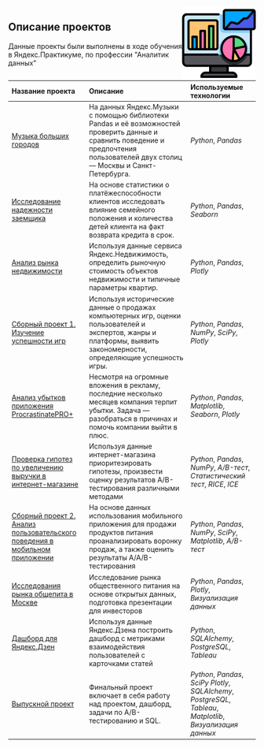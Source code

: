 <img src="analytics.png" width=150 align="right"/>

## Описание проектов

Данные проекты были выполнены в ходе обучения в Яндекс.Практикуме, по профессии "Аналитик данных"

| Название проекта | Описание | Используемые технологии | 
| :---------------------- | :---------------------- | :---------------------- |
|[Музыка больших городов](https://github.com/ValerieAgadzhanova/yandex_praktikum_projects/tree/main/Music%20of%20big%20cities) | На данных Яндекс.Музыки c помощью библиотеки Pandas и её возможностей проверить данные и сравнить поведение и предпочтения пользователей двух столиц — Москвы и Санкт-Петербурга.| *Python*, *Pandas* |
|[Исследование надежности заемщика](https://github.com/ValerieAgadzhanova/yandex_praktikum_projects/tree/2b76a1877a026aef1e489ecc4f9719f310e70c2b/Reliability%20of%20borrowers) | На основе статистики о платёжеспособности клиентов исследовать влияние семейного положения и количества детей клиента на факт возврата кредита в срок.| *Python*, *Pandas*, *Seaborn* |
|[Анализ рынка недвижимости](https://github.com/ValerieAgadzhanova/yandex_praktikum_projects/blob/c72b2077be7fb0cd36035fae1fdb0b054af35015/Real%20estate%20market%20analysis/reliability_of_borrowers.ipynb) |Используя данные сервиса Яндекс.Недвижимость, определить рыночную стоимость объектов недвижимости и типичные параметры квартир.| *Python*, *Pandas*, *Plotly* |
|[Сборный проект 1. Изучение успешности игр](https://github.com/ValerieAgadzhanova/yandex_praktikum_projects/blob/4251e633c57c78b21b95174c3c8dddf644e0e0ab/Game%20success%20research/game_success_research.ipynb) | Используя исторические данные о продажах компьютерных игр, оценки пользователей и экспертов, жанры и платформы, выявить закономерности, определяющие успешность игры.| *Python*, *Pandas*, *NumPy*, *SciPy*, *Plotly* |
|[Анализ убытков приложения ProcrastinatePRO+](https://github.com/ValerieAgadzhanova/yandex_praktikum_projects/blob/3c65554d815da59ddb7844f7f8425996a0536604/%D0%90pp's%20loss%20analysis/app's_loss_analysis.ipynb) | Несмотря на огромные вложения в рекламу, последние несколько месяцев компания терпит убытки. Задача — разобраться в причинах и помочь компании выйти в плюс.| *Python*, *Pandas*, *Matplotlib*, *Seaborn*, *Plotly* |
|[Проверка гипотез по увеличению выручки в интернет-магазине](https://github.com/ValerieAgadzhanova/yandex_praktikum_projects/blob/5b35dd9d5635beb7d1844449112ba535b3b6156d/Making%20business%20decisions/making_business_decisions.ipynb) | Используя данные интернет-магазина приоритезировать гипотезы, произвести оценку результатов A/B-тестирования различными методами| *Python*, *Pandas*, *NumPy*, *A/B-тест*, *Статистический тест*, *RICE*, *ICE* |
|[Сборный проект 2. Анализ пользовательского поведения в мобильном приложении](https://github.com/ValerieAgadzhanova/yandex_praktikum_projects/blob/e52e4e300a90d8c804e9644d917eb450b79b1e7c/User%20behavior%20in%20a%20mobile%20app/user_behavior_in_mobile_app.ipynb) | На основе данных использования мобильного приложения для продажи продуктов питания проанализировать воронку продаж, а также оценить результаты A/A/B-тестирования | *Python*, *Pandas*, *NumPy*, *SciPy*, *Matplotlib*, *A/B-тест* |
|[Исследования рынка общепита в Москве](https://github.com/ValerieAgadzhanova/yandex_praktikum_projects/blob/93c31944435f4146788f6e93338bd0411fb638bc/Moscow%20public%20catering/moscow_public_catering.ipynb) | Исследование рынка общественного питания на основе открытых данных, подготовка презентации для инвесторов| *Python*, *Pandas*, *Plotly*, *Визуализация данных*|
|[Дашборд для Яндекс.Дзен](https://github.com/ValerieAgadzhanova/yandex_praktikum_projects/blob/f59d09f15c2c51d9baef9fa02c50db5c411d82e2/Dashboard%20for%20Yandex.Zen/%D0%AF%D0%BD%D0%B4%D0%B5%D0%BA%D1%81.%D0%94%D0%B7%D0%B5%D0%BD.pdf) | Используя данные Яндекс.Дзена построить дашборд с метриками взаимодействия пользователей с карточками статей| *Python*, *SQLAlchemy*, *PostgreSQL*, *Tableau*|
|[Выпускной проект](https://github.com/ValerieAgadzhanova/yandex_praktikum_projects/tree/main/Final%20project) |Финальный проект включает в себя работу над проектом, дашборд, задачи по A/B-тестированию и SQL.| *Python*, *Pandas*, *SciPy* *Plotly*, *SQLAlchemy*, *PostgreSQL*, *Tableau*, *Matplotlib*, *Визуализация данных*|
